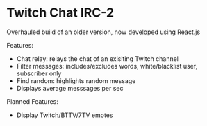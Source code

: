 # Twitch Chat IRC-2

Overhauled build of an older version, now developed using React.js

Features: 
- Chat relay: relays the chat of an exisiting Twitch channel
- Filter messages: includes/excludes words, white/blacklist user, subscriber only
- Find random: highlights random message
- Displays average messsages per sec

Planned Features:
- Display Twitch/BTTV/7TV emotes
